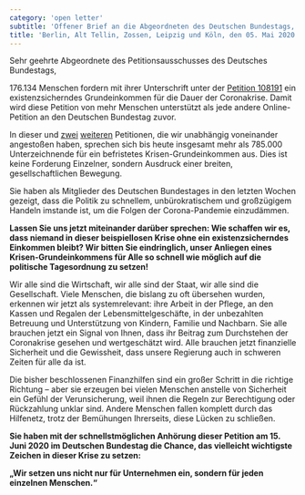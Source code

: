 ```yaml
---
category: 'open letter'
subtitle: 'Offener Brief an die Abgeordneten des Deutschen Bundestags, das Ministerium für Arbeit und Soziales, das Finanzministerium sowie die Bundeskanzlerin Angela Merkel'
title: 'Berlin, Alt Tellin, Zossen, Leipzig und Köln, den 05. Mai 2020'
---
```


Sehr geehrte Abgeordnete des Petitionsausschusses des Deutsches Bundestags,

176.134 Menschen fordern mit ihrer Unterschrift unter der [Petition 108191](https://epetitionen.bundestag.de/petitionen/_2020/_03/_14/Petition_108191.nc.html) ein existenzsicherndes Grundeinkommen
für die Dauer der Coronakrise. Damit wird diese Petition von mehr Menschen unterstützt als jede
andere Online-Petition an den Deutschen Bundestag zuvor.

In dieser und [zwei](https://www.change.org/p/finanzminister-olaf-scholz-und-wirtschaftsminister-peter-altmaier-mit-dem-bedingungslosen-grundeinkommen-durch-die-coronakrise-coronavirusde-olafscholz-peteraltmaier-bmas-bund-hubertus-heil) [weiteren](https://www.openpetition.de/petition/online/hilfen-fuer-freiberufler-und-kuenstler-waehrend-des-corona-shutdowns-2) Petitionen, die wir unabhängig voneinander angestoßen haben, sprechen sich
bis heute insgesamt mehr als 785.000 Unterzeichnende für ein befristetes Krisen-Grundeinkommen aus.
Dies ist keine Forderung Einzelner, sondern Ausdruck einer breiten, gesellschaftlichen Bewegung.

Sie haben als Mitglieder des Deutschen Bundestages in den letzten Wochen gezeigt, dass die Politik zu
schnellem, unbürokratischem und großzügigem Handeln imstande ist, um die Folgen der Corona-Pandemie einzudämmen.

**Lassen Sie uns jetzt miteinander darüber sprechen: Wie schaffen wir es, dass niemand in dieser beispiellosen
Krise ohne ein existenzsicherndes Einkommen bleibt? Wir bitten Sie eindringlich, unser Anliegen eines
Krisen-Grundeinkommens für Alle so schnell wie möglich auf die politische Tagesordnung zu setzen!**

Wir alle sind die Wirtschaft, wir alle sind der Staat, wir alle sind die Gesellschaft. Viele Menschen, die bislang
zu oft übersehen wurden, erkennen wir jetzt als systemrelevant: ihre Arbeit in der Pflege, an den Kassen und
Regalen der Lebensmittelgeschäfte, in der unbezahlten Betreuung und Unterstützung von Kindern, Familie und Nachbarn.
Sie alle brauchen jetzt ein Signal von Ihnen, dass ihr Beitrag zum Durchstehen der Coronakrise gesehen und
wertgeschätzt wird. Alle brauchen jetzt finanzielle Sicherheit und die Gewissheit, dass unsere Regierung auch
in schweren Zeiten für alle da ist.

Die bisher beschlossenen Finanzhilfen sind ein großer Schritt in die richtige Richtung – aber sie erzeugen bei
vielen Menschen anstelle von Sicherheit ein Gefühl der Verunsicherung, weil ihnen die Regeln zur Berechtigung
oder Rückzahlung unklar sind. Andere Menschen fallen komplett durch das Hilfenetz, trotz der Bemühungen Ihrerseits,
diese Lücken zu schließen.

**Sie haben mit der schnellstmöglichen Anhörung dieser Petition am 15. Juni 2020 im Deutschen Bundestag die Chance,
das vielleicht wichtigste Zeichen in dieser Krise zu setzen:**

**„Wir setzen uns nicht nur für Unternehmen ein, sondern für jeden einzelnen Menschen.“**